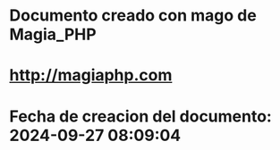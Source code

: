 # 
# Documento creado con mago de Magia_PHP 
# http://magiaphp.com 
# Fecha de creacion del documento: 2024-09-27 08:09:04 
